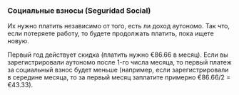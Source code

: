 ### Социальные взносы (Seguridad Social)

Их нужно платить независимо от того, есть ли доход аутономо. Так что, если
потеряете работу, то будете продолжать платить, пока ищете новую.

Первый год действует скидка (платить нужно €86.66 в месяц). Если вы
зарегистрировали аутономо после 1-го числа месяца, то первый платеж за
социальный взнос будет меньше (например, если зарегистрировали в середине
месяца, то за первый месяц заплатите примерно €86.66/2 = €43.33).
